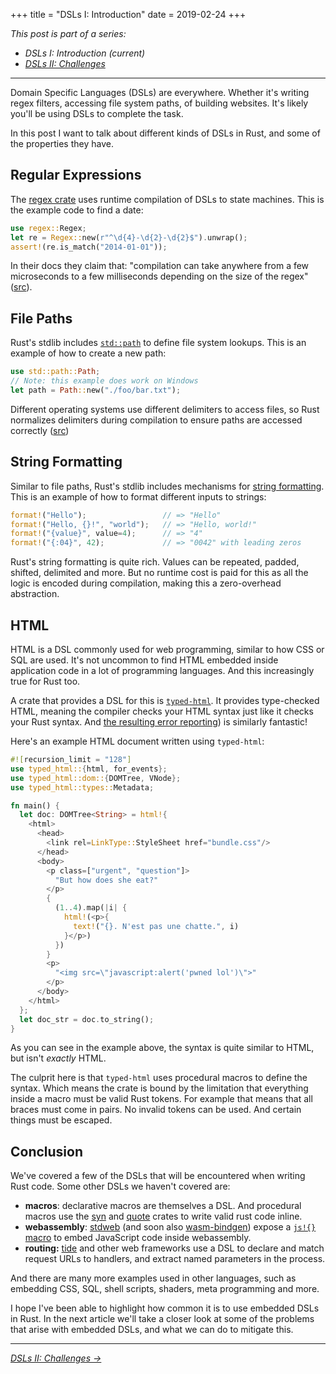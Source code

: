 +++
title = "DSLs I: Introduction"
date = 2019-02-24
+++

_This post is part of a series:_

- _DSLs I: Introduction (current)_
- [_DSLs II: Challenges_](/dsls-2)

---

Domain Specific Languages (DSLs) are everywhere. Whether it's writing regex
filters, accessing file system paths, of building websites. It's likely you'll
be using DSLs to complete the task.

In this post I want to talk about different kinds of DSLs in Rust, and some of
the properties they have.

## Regular Expressions
The [regex crate](https://docs.rs/regex/1.1.0/regex/) uses runtime compilation
of DSLs to state machines. This is the example code to find a date:

```rust
use regex::Regex;
let re = Regex::new(r"^\d{4}-\d{2}-\d{2}$").unwrap();
assert!(re.is_match("2014-01-01"));
```

In their docs they claim that: "compilation can take anywhere from a few
microseconds to a few milliseconds depending on the size of the regex"
([src](https://docs.rs/regex/1.1.0/regex/#example-avoid-compiling-the-same-regex-in-a-loop)).

## File Paths
Rust's stdlib includes
[`std::path`](https://doc.rust-lang.org/std/path/index.html) to define file
system lookups. This is an example of how to create a new path:

```rust
use std::path::Path;
// Note: this example does work on Windows
let path = Path::new("./foo/bar.txt");
```

Different operating systems use different delimiters to access
files, so Rust normalizes delimiters during compilation to ensure paths are
accessed correctly ([src](https://doc.rust-lang.org/std/path/struct.Path.html))

## String Formatting
Similar to file paths, Rust's stdlib includes mechanisms for [string
formatting](https://doc.rust-lang.org/std/fmt/index.html). This is an example of
how to format different inputs to strings:

```rust
format!("Hello");                 // => "Hello"
format!("Hello, {}!", "world");   // => "Hello, world!"
format!("{value}", value=4);      // => "4"
format!("{:04}", 42);             // => "0042" with leading zeros
```

Rust's string formatting is quite rich. Values can be repeated, padded, shifted,
delimited and more. But no runtime cost is paid for this as all the logic is
encoded during compilation, making this a zero-overhead abstraction.

## HTML
HTML is a DSL commonly used for web programming, similar to how CSS or SQL are
used. It's not uncommon to find HTML embedded inside application code in a lot
of programming languages. And this increasingly true for Rust too.

A crate that provides a DSL for this is
[`typed-html`](https://docs.rs/typed-html/0.1.1/typed_html/). It provides
type-checked HTML, meaning the compiler checks your HTML syntax just like it
checks your Rust syntax. And [the resulting
error reporting](https://twitter.com/bodil/status/1063929911331696640)) is
similarly fantastic!

Here's an example HTML document written using `typed-html`:

```rust
#![recursion_limit = "128"]
use typed_html::{html, for_events};
use typed_html::dom::{DOMTree, VNode};
use typed_html::types::Metadata;

fn main() {
  let doc: DOMTree<String> = html!{
    <html>
      <head>
        <link rel=LinkType::StyleSheet href="bundle.css"/>
      </head>
      <body>
        <p class=["urgent", "question"]>
          "But how does she eat?"
        </p>
        {
          (1..4).map(|i| {
            html!(<p>{
              text!("{}. N'est pas une chatte.", i)
            }</p>)
          })
        }
        <p>
          "<img src=\"javascript:alert('pwned lol')\">"
        </p>
      </body>
    </html>
  };
  let doc_str = doc.to_string();
}
```

As you can see in the example above, the syntax is quite similar to HTML, but
isn't _exactly_ HTML.

The culprit here is that `typed-html` uses procedural macros to define the
syntax. Which means the crate is bound by the limitation that everything inside
a macro must be valid Rust tokens. For example that means that all braces must
come in pairs. No invalid tokens can be used. And certain things must be
escaped.

## Conclusion
We've covered a few of the DSLs that will be encountered when writing Rust code.
Some other DSLs we haven't covered are:

- __macros__: declarative macros are themselves a DSL. And procedural macros use
  the [syn](https://docs.rs/syn/0.15.26/syn/) and
  [quote](https://docs.rs/quote/0.6.11/quote/) crates to write valid rust code
  inline.
- __webassembly__: [stdweb](https://docs.rs/stdweb/0.4.14/stdweb/macro.js.html)
  (and soon also
  [wasm-bindgen](https://docs.rs/wasm-bindgen/0.2.37/wasm_bindgen/)) expose a
  [`js!{}` macro](https://docs.rs/stdweb/0.4.14/stdweb/macro.js.html)
  to embed JavaScript code inside webassembly.
- __routing:__ [tide](https://docs.rs/tide/0.0.4/tide/) and other web frameworks
  use a DSL to declare and match request URLs to handlers, and extract named
  parameters in the process.

And there are many more examples used in other languages, such as embedding CSS,
SQL, shell scripts, shaders, meta programming and more.

I hope I've been able to highlight how common it is to use embedded DSLs in
Rust. In the next article we'll take a closer look at some of the problems that
arise with embedded DSLs, and what we can do to mitigate this.

---

[_DSLs II: Challenges →_](/dsls-2)
